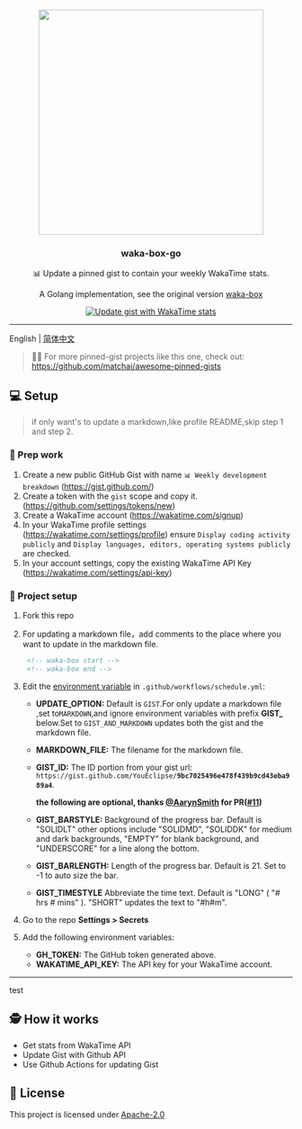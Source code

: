 #

<p align="center">
  <img width="400" src="https://user-images.githubusercontent.com/8252317/83985147-9afb2800-a96a-11ea-9841-eec3a1f61d75.png">
  <h3 align="center">waka-box-go</h3>
  <p align="center">📊 Update a pinned gist to contain your weekly WakaTime stats. </p>
  <p align="center">  A Golang implementation, see the original version  <a href="https://github.com/matchai/waka-box">waka-box</a>
   <p align="center">
    <a href="https://github.com/YouEclipse/waka-box-go/workflows/Update%20gist%20with%20WakaTime%20stats/badge.svg?branch=master"><img src="https://github.com/YouEclipse/waka-box-go/workflows/Update%20gist%20with%20WakaTime%20stats/badge.svg?branch=master" alt="Update gist with WakaTime stats"></a>
  </p>
</p>

---

English | [简体中文](./README_zh.md)

> 📌✨ For more pinned-gist projects like this one, check out: https://github.com/matchai/awesome-pinned-gists

## 💻 Setup

> if only want's to update a markdown,like profile README,skip step 1 and step 2.

### 🎒 Prep work

1. Create a new public GitHub Gist with name `📊 Weekly development breakdown` (https://gist.github.com/)
1. Create a token with the `gist` scope and copy it. (https://github.com/settings/tokens/new)
1. Create a WakaTime account (https://wakatime.com/signup)
1. In your WakaTime profile settings (https://wakatime.com/settings/profile) ensure `Display coding activity publicly` and `Display languages, editors, operating systems publicly` are checked.
1. In your account settings, copy the existing WakaTime API Key (https://wakatime.com/settings/api-key)

### 🚀 Project setup

1. Fork this repo
1. For updating a markdown file，add comments to the place where you want to update in the markdown file.
   ```markdown
    <!-- waka-box start -->
    <!-- waka-box end -->
   ```
1. Edit the [environment variable](https://github.com/YouEclipse/waka-box-go/actions/runs/126970182/workflow#L17-L19) in `.github/workflows/schedule.yml`:

   - **UPDATE_OPTION:** Default is `GIST`.For only update a markdown file ,set to`MARKDOWN`,and ignore environment variables with prefix **GIST\_** below.Set to `GIST_AND_MARKDOWN` updates both the gist and the markdown file.
   - **MARKDOWN_FILE:** The filename for the markdown file.

   - **GIST_ID:** The ID portion from your gist url: `https://gist.github.com/YouEclipse/`**`9bc7025496e478f439b9cd43eba989a4`**.

     **the following are optional, thanks [@AarynSmith](https://github.com/AarynSmith) for PR([#11](https://github.com/YouEclipse/waka-box-go/pull/11))**

   - **GIST_BARSTYLE:** Background of the progress bar. Default is "SOLIDLT" other options include "SOLIDMD", "SOLIDDK" for medium and dark backgrounds, "EMPTY" for blank background, and "UNDERSCORE" for a line along the bottom.
   - **GIST_BARLENGTH:** Length of the progress bar. Default is 21. Set to -1 to auto size the bar.
   - **GIST_TIMESTYLE** Abbreviate the time text. Default is "LONG" ( "# hrs # mins" ). "SHORT" updates the text to "#h#m".

1. Go to the repo **Settings > Secrets**
1. Add the following environment variables:
   - **GH_TOKEN:** The GitHub token generated above.
   - **WAKATIME_API_KEY:** The API key for your WakaTime account.
   
--------------------

test

## 🕵️ How it works

- Get stats from WakaTime API
- Update Gist with Github API
- Use Github Actions for updating Gist

## 📄 License

This project is licensed under [Apache-2.0](./LICENSE)
